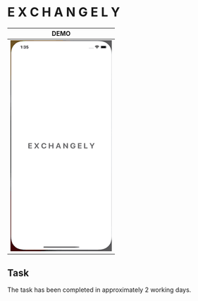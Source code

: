 # E X C H A N G E L Y

| DEMO |
| :-: | 
| <img src="READMEAssets/exchangely_gif.gif"  width="230" height="480"/> |

## Task

The task has been completed in approximately 2 working days.
